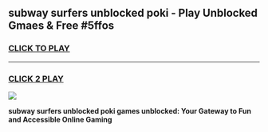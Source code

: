 
## subway surfers unblocked poki - Play Unblocked Gmaes & Free #5ffos
<h3>
<a href="https://news.freeplayer.one?title=subway_surfers_unblocked_poki&ref=24F">CLICK TO PLAY</a></h3>
<hr>

<h3>
<a href="https://news.freeplayer.one?title=subway_surfers_unblocked_poki&ref=24F">CLICK 2 PLAY</a>
  
</h3>

<a href="https://news.freeplayer.one?title=subway_surfers_unblocked_poki&ref=24F/"><img src="https://clearcache.store/games.png"></a>


**subway surfers unblocked poki games unblocked: Your Gateway to Fun and Accessible Online Gaming**
